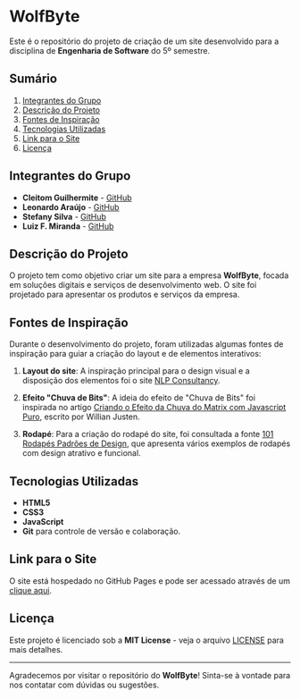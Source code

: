 # WolfByte

Este é o repositório do projeto de criação de um site desenvolvido para a disciplina de **Engenharia de Software** do 5º semestre.

## Sumário
1. [Integrantes do Grupo](#integrantes-do-grupo)
2. [Descrição do Projeto](#descrição-do-projeto)
3. [Fontes de Inspiração](#fontes-de-inspiração)
4. [Tecnologias Utilizadas](#tecnologias-utilizadas)
5. [Link para o Site](#link-para-o-site)
6. [Licença](#licença)

## Integrantes do Grupo
* **Cleitom Guilhermite** - [GitHub](https://github.com/Draky-Rollgard)
* **Leonardo Araújo** - [GitHub](https://github.com/LeoAboard)
* **Stefany Silva** - [GitHub](https://github.com/stefanytk)
* **Luiz F. Miranda** - [GitHub](https://github.com/lfelipemi)

## Descrição do Projeto
O projeto tem como objetivo criar um site para a empresa **WolfByte**, focada em soluções digitais e serviços de desenvolvimento web. O site foi projetado para apresentar os produtos e serviços da empresa.

## Fontes de Inspiração
Durante o desenvolvimento do projeto, foram utilizadas algumas fontes de inspiração para guiar a criação do layout e de elementos interativos:

1. **Layout do site**: A inspiração principal para o design visual e a disposição dos elementos foi o site [NLP Consultancy](https://nlpconsultancy.com/).
   
2. **Efeito "Chuva de Bits"**: A ideia do efeito de "Chuva de Bits" foi inspirada no artigo [Criando o Efeito da Chuva do Matrix com Javascript Puro](https://willianjusten.com.br/criando-o-efeito-da-chuva-do-matrix-com-javascript-puro), escrito por Willian Justen.

3. **Rodapé**: Para a criação do rodapé do site, foi consultada a fonte [101 Rodapés Padrões de Design](https://ember.com.br/101-rodapes-padroes-de-design/?srsltid=AfmBOop2WOWZRXUbcnZ2832lwbQcHQ28i0PR2mIyXW8YmVrvex4kD7uK), que apresenta vários exemplos de rodapés com design atrativo e funcional.

## Tecnologias Utilizadas
- **HTML5**
- **CSS3**
- **JavaScript**
- **Git** para controle de versão e colaboração.

## Link para o Site
O site está hospedado no GitHub Pages e pode ser acessado através de um [clique aqui](https://lfelipemi.github.io/WolfByte/home.html).


## Licença

Este projeto é licenciado sob a **MIT License** - veja o arquivo [LICENSE](LICENSE) para mais detalhes.

---

Agradecemos por visitar o repositório do **WolfByte**! Sinta-se à vontade para nos contatar com dúvidas ou sugestões.


